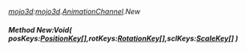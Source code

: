 _[mojo3d](../../modules/mojo3d/mojo3d-module.md):[mojo3d](../../modules/mojo3d/mojo3d-module.md).[AnimationChannel](../../modules/mojo3d/mojo3d-animationchannel.md).New_
##### Method New:Void( posKeys:[PositionKey](../../modules/mojo3d/mojo3d-positionkey.md)[],rotKeys:[RotationKey](../../modules/mojo3d/mojo3d-rotationkey.md)[],sclKeys:[ScaleKey](../../modules/mojo3d/mojo3d-scalekey.md)[] )
